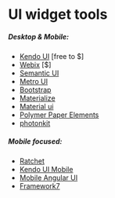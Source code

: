 # UI widget tools 

##### Desktop & Mobile:

* [Kendo UI](http://www.telerik.com/kendo-ui) [free to $]
* [Webix](http://webix.com/) [$]
* [Semantic UI](http://semantic-ui.com/)
* [Metro UI](http://metroui.org.ua/)
* [Bootstrap](http://getbootstrap.com/components/)
* [Materialize](http://materializecss.com/)
* [Material ui](http://material-ui.com/)
* [Polymer Paper Elements](https://elements.polymer-project.org/browse?package=paper-elements)
* [photonkit](http://photonkit.com/)

##### Mobile focused:

* [Ratchet](http://goratchet.com/)
* [Kendo UI Mobile](http://demos.telerik.com/kendo-ui/m/index)
* [Mobile Angular UI](http://mobileangularui.com/)
* [Framework7](http://www.idangero.us/framework7)






































 






